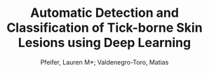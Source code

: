 ---
paperId: 34
author: Pfeifer, Lauren M*; Valdenegro-Toro, Matias
publicationauthor: Pfeifer, L. M. et al.
title: Automatic Detection and Classification of Tick-borne Skin Lesions using Deep Learning
pitch: https://slideslive.com/38942457/automatic-detection-and-classification-of-tickborne-skin-lesions-using-deep-learning?ref=folder-65639
pdf: Pfeifer_ValdenegroToro_ShortPres_34.pdf
poster: Pfeifer_ValdenegroToro_ShortPres_34.png
alt: --
type: Poster
topic: Deep Learning
link: https://research.latinxinai.org/papers/neurips/2020/pdf/Pfeifer_ValdenegroToro_ShortPres_34.pdf
conference: neurips
year: 2020
tags: neurips-2020
location: Virtual
---